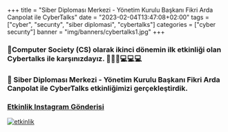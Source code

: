 +++
title = "Siber Diploması Merkezi - Yönetim Kurulu Başkanı Fikri Arda Canpolat ile CyberTalks"
date = "2023-02-04T13:47:08+02:00"
tags = ["cyber", "securıty", "siber diplomasi", "cybertalks"]
categories = ["cyber securıty"]
banner = "img/banners/cybertalks1.jpg"
+++
### 🔵Computer Society (CS) olarak ikinci dönemin ilk etkinliği olan Cybertalks ile karşınızdayız. 🎉🎉🎉💻💻💻

### 🔵 Siber Diploması Merkezi - Yönetim Kurulu Başkanı Fikri Arda Canpolat ile CyberTalks etkinliğimizi gerçekleştirdik.

### [Etkinlik Instagram Gönderisi](https://www.instagram.com/p/CoAbKW4D7xa/)
[![etkinlik](/img/banners/cybertalks1.jpg)](https://www.instagram.com/p/CoAbKW4D7xa/)
